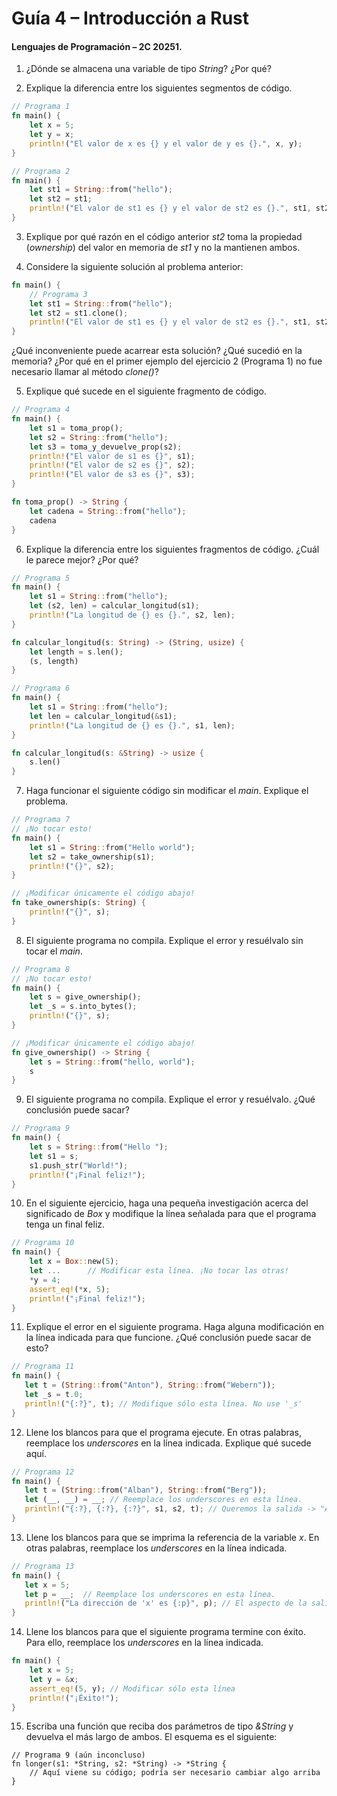 # Guía 4 – Introducción a Rust 

#### Lenguajes de Programación – 2C 20251. 

1. ¿Dónde se almacena una variable de tipo _String_? ¿Por qué?

2. Explique la diferencia entre los siguientes segmentos de código. 
```rust
// Programa 1
fn main() {
    let x = 5;
    let y = x;
    println!("El valor de x es {} y el valor de y es {}.", x, y);
}
```

```rust
// Programa 2
fn main() {
    let st1 = String::from("hello");
    let st2 = st1;
    println!("El valor de st1 es {} y el valor de st2 es {}.", st1, st2);
}
```

3. Explique por qué razón en el código anterior _st2_ toma la propiedad (_ownership_) del valor en memoria de _st1_ y no la mantienen ambos. 

4. Considere la siguiente solución al problema anterior: 
```rust
fn main() {
    // Programa 3
    let st1 = String::from("hello");
    let st2 = st1.clone();
    println!("El valor de st1 es {} y el valor de st2 es {}.", st1, st2);
}
```
¿Qué inconveniente puede acarrear esta solución? ¿Qué sucedió en la memoria? ¿Por qué en el primer ejemplo del ejercicio 2 (Programa 1) no fue necesario llamar al método _clone()_?

5. Explique qué sucede en el siguiente fragmento de código. 
```rust
// Programa 4
fn main() {
    let s1 = toma_prop();
    let s2 = String::from("hello");
    let s3 = toma_y_devuelve_prop(s2);
    println!("El valor de s1 es {}", s1);
    println!("El valor de s2 es {}", s2);
    println!("El valor de s3 es {}", s3);
} 

fn toma_prop() -> String {
    let cadena = String::from("hello");
    cadena
}
```

6. Explique la diferencia entre los siguientes fragmentos de código. ¿Cuál le parece mejor? ¿Por qué?
```rust
// Programa 5
fn main() {
    let s1 = String::from("hello");
    let (s2, len) = calcular_longitud(s1);
    println!("La longitud de {} es {}.", s2, len);
}

fn calcular_longitud(s: String) -> (String, usize) {
    let length = s.len(); 
    (s, length)
}
```

```rust
// Programa 6
fn main() {
    let s1 = String::from("hello");
    let len = calcular_longitud(&s1);
    println!("La longitud de {} es {}.", s1, len);
}

fn calcular_longitud(s: &String) -> usize {
    s.len()
}
```

7. Haga funcionar el siguiente código sin modificar el _main_. Explique el problema. 
```rust
// Programa 7 
// ¡No tocar esto!
fn main() {
    let s1 = String::from("Hello world");
    let s2 = take_ownership(s1);
    println!("{}", s2);
}

// ¡Modificar únicamente el código abajo!
fn take_ownership(s: String) {
    println!("{}", s);
}
```

8. El siguiente programa no compila. Explique el error y resuélvalo sin tocar el _main_. 
```rust
// Programa 8
// ¡No tocar esto!
fn main() {
    let s = give_ownership();
    let _s = s.into_bytes(); 
    println!("{}", s);
}

// ¡Modificar únicamente el código abajo!
fn give_ownership() -> String {
    let s = String::from("hello, world");
    s
}
```

9. El siguiente programa no compila. Explique el error y resuélvalo. ¿Qué conclusión puede sacar?
```rust
// Programa 9
fn main() {
    let s = String::from("Hello ");   
    let s1 = s;
    s1.push_str("World!");
    println!("¡Final feliz!");
}
```

10. En el siguiente ejercicio, haga una pequeña investigación acerca del significado de _Box_ y modifique la línea señalada para que el programa tenga un final feliz. 
```rust
// Programa 10
fn main() {
    let x = Box::new(5);  
    let ...      // Modificar esta línea. ¡No tocar las otras!
    *y = 4;
    assert_eq!(*x, 5);
    println!("¡Final feliz!");
}
```

11. Explique el error en el siguiente programa. Haga alguna modificación en la línea indicada para que funcione. ¿Qué conclusión puede sacar de esto?
```rust
// Programa 11
fn main() {
   let t = (String::from("Anton"), String::from("Webern"));
   let _s = t.0;
   println!("{:?}", t); // Modifique sólo esta línea. No use '_s'
}
```

12. Llene los blancos para que el programa ejecute. En otras palabras, reemplace los _underscores_ en la línea indicada. Explique qué sucede aquí. 
```rust
// Programa 12
fn main() {
   let t = (String::from("Alban"), String::from("Berg"));
   let (__, __) = __; // Reemplace los underscores en esta línea. 
   println!("{:?}, {:?}, {:?}", s1, s2, t); // Queremos la salida -> "Alban", "Berg", ("Alban", "Berg")
}
```
13. Llene los blancos para que se imprima la referencia de la variable _x_. En otras palabras, reemplace los _underscores_ en la línea indicada.  

```rust
// Programa 13
fn main() {
   let x = 5;
   let p = __;	// Reemplace los underscores en esta línea. 
   println!("La dirección de 'x' es {:p}", p); // El aspecto de la salida es algo como: 0x16fa3ac84
}
```

14. Llene los blancos para que el siguiente programa termine con éxito. Para ello, reemplace los _underscores_ en la línea indicada. 
```rust
fn main() {
    let x = 5;
    let y = &x;
    assert_eq!(5, y); // Modificar sólo esta línea
    println!("¡Éxito!");
}
```

15. Escriba una función que reciba dos parámetros de tipo _&String_ y devuelva el más largo de ambos. El esquema es el siguiente:
```
// Programa 9 (aún inconcluso)
fn longer(s1: *String, s2: *String) -> *String {
    // Aquí viene su código; podría ser necesario cambiar algo arriba
}
```




